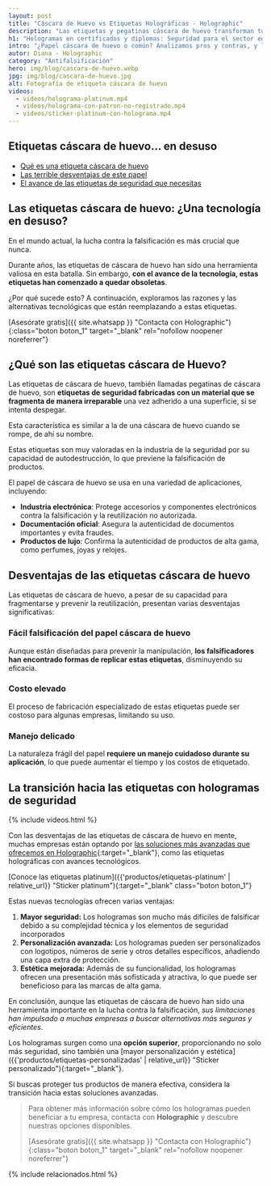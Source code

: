 ```yaml
---
layout: post
title: "Cáscara de Huevo vs Etiquetas Holográficas - Holographic"
description: "Las etiquetas y pegatinas cáscara de huevo transforman tu papelería. Mira aplicaciones únicas y diseños. Y porqué perdieron utilidad. Más aquí."
h1: "Hologramas en certificados y diplomas: Seguridad para el sector educativo"
intro: "¿Papel cáscara de huevo o común? Analizamos pros y contras, y la mejor opción."
autor: Diana - Holographic
category: "Antifalsificación"
hero: img/blog/cascara-de-huevo.webp
jpg: img/blog/cascara-de-huevo.jpg
alt: Fotografía de etiqueta cáscara de huevo
videos:
  - videos/holograma-platinum.mp4
  - videos/holograma-con-patron-no-registrado.mp4
  - videos/sticker-platinum-con-holograma.mp4
---
```

## Etiquetas cáscara de huevo... en desuso

- [Qué es una etiqueta cáscara de huevo](#qué-son-las-etiquetas-cáscara-de-huevo)
- [Las terrible desventajas de este papel](#desventajas-de-las-etiquetas-cáscara-de-huevo)
- [El avance de las etiquetas de seguridad que necesitas](#la-transición-hacia-las-etiquetas-con-hologramas-de-seguridad)

## Las etiquetas cáscara de huevo: ¿Una tecnología en desuso?

En el mundo actual, la lucha contra la falsificación es más crucial que nunca.

Durante años, las etiquetas de cáscara de huevo han sido una herramienta valiosa en esta batalla. Sin embargo, **con el avance de la tecnología, estas etiquetas han comenzado a quedar obsoletas**.

¿Por qué sucede esto? A continuación, exploramos las razones y las alternativas tecnológicas que están reemplazando a estas etiquetas.

[Asesórate gratis]({{ site.whatsapp }} "Contacta con Holographic"){:class="boton boton_1" target="_blank" rel="nofollow noopener noreferrer"}

## ¿Qué son las etiquetas cáscara de Huevo?

Las etiquetas de cáscara de huevo, también llamadas pegatinas de cáscara de huevo, son **etiquetas de seguridad fabricadas con un material que se fragmenta de manera irreparable** una vez adherido a una superficie, si se intenta despegar.

Esta característica es similar a la de una cáscara de huevo cuando se rompe, de ahí su nombre.

Estas etiquetas son muy valoradas en la industria de la seguridad por su capacidad de autodestrucción, lo que previene la falsificación de productos.

El papel de cáscara de huevo se usa en una variedad de aplicaciones, incluyendo:

- **Industria electrónica**: Protege accesorios y componentes electrónicos contra la falsificación y la reutilización no autorizada.
- **Documentación oficial**: Asegura la autenticidad de documentos importantes y evita fraudes.
- **Productos de lujo**: Confirma la autenticidad de productos de alta gama, como perfumes, joyas y relojes.

## Desventajas de las etiquetas cáscara de huevo

Las etiquetas de cáscara de huevo, a pesar de su capacidad para fragmentarse y prevenir la reutilización, presentan varias desventajas significativas:

### Fácil falsificación del papel cáscara de huevo

Aunque están diseñadas para prevenir la manipulación, **los falsificadores han encontrado formas de replicar estas etiquetas**, disminuyendo su eficacia.

### Costo elevado

El proceso de fabricación especializado de estas etiquetas puede ser costoso para algunas empresas, limitando su uso.

### Manejo delicado

La naturaleza frágil del papel **requiere un manejo cuidadoso durante su aplicación**, lo que puede aumentar el tiempo y los costos de etiquetado.

## La transición hacia las etiquetas con hologramas de seguridad

{% include videos.html %}

Con las desventajas de las etiquetas de cáscara de huevo en mente, muchas empresas están optando por [las soluciones más avanzadas que ofrecemos en Holographic](/){:target="_blank"}, como las etiquetas holográficas con avances tecnológicos.

[Conoce las etiquetas platinum]({{'productos/etiquetas-platinum' | relative_url}} "Sticker platinum"){:target="_blank" class="boton boton_1"}

Estas nuevas tecnologías ofrecen varias ventajas:

1. **Mayor seguridad:** Los hologramas son mucho más difíciles de falsificar debido a su complejidad técnica y los elementos de seguridad incorporados
2. **Personalización avanzada:** Los hologramas pueden ser personalizados con logotipos, números de serie y otros detalles específicos, añadiendo una capa extra de protección.
3. **Estética mejorada:** Además de su funcionalidad, los hologramas ofrecen una presentación más sofisticada y atractiva, lo que puede ser beneficioso para las marcas de alta gama.

En conclusión, aunque las etiquetas de cáscara de huevo han sido una herramienta importante en la lucha contra la falsificación, *sus limitaciones han impulsado a muchas empresas a buscar alternativas más seguras y eficientes*.

Los hologramas surgen como una **opción superior**, proporcionando no solo más seguridad, sino también una [mayor personalización y estética]({{'productos/etiquetas-personalizadas' | relative_url}} "Sticker personalizado"){:target="_blank"}.

Si buscas proteger tus productos de manera efectiva, considera la transición hacia estas soluciones avanzadas.

>Para obtener más información sobre cómo los hologramas pueden beneficiar a tu empresa, contacta con **Holographic** y descubre nuestras opciones disponibles.
>
>[Asesórate gratis]({{ site.whatsapp }} "Contacta con Holographic"){:class="boton boton_1" target="_blank" rel="nofollow noopener noreferrer"}

{% include relacionados.html %}
